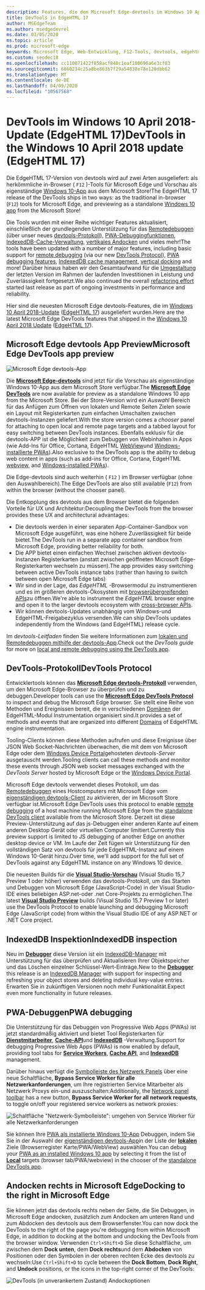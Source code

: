 ```yaml
---
description: Features, die dem Microsoft Edge-devtools im Windows 10 April 2018-Update (EdgeHTML 17) hinzugefügt wurden
title: DevTools in EdgeHTML 17
author: MSEdgeTeam
ms.author: msedgedevrel
ms.date: 03/05/2020
ms.topic: article
ms.prod: microsoft-edge
keywords: Microsoft Edge, Web-Entwicklung, F12-Tools, devtools, edgehtml 17
ms.custom: seodec18
ms.openlocfilehash: cc110071422f858acf840c1eaf100696a6e3cf03
ms.sourcegitcommit: 6860234c25a8be863b7f29a54838e78e120dbb62
ms.translationtype: MT
ms.contentlocale: de-DE
ms.lasthandoff: 04/09/2020
ms.locfileid: "10567568"
---
```

# <span data-ttu-id="ac51e-104">DevTools im Windows 10 April 2018-Update (EdgeHTML 17)</span><span class="sxs-lookup"><span data-stu-id="ac51e-104">DevTools in the Windows 10 April 2018 update (EdgeHTML 17)</span></span>

<span data-ttu-id="ac51e-105">Die EdgeHTML 17-Version von devtools wird auf zwei Arten ausgeliefert: als herkömmliche in-Browser ( `F12` )-Tools für Microsoft Edge und Vorschau als eigenständige [Windows 10-App](#microsoft-edge-devtools-app-preview) aus dem Microsoft Store!</span><span class="sxs-lookup"><span data-stu-id="ac51e-105">The EdgeHTML 17 release of the DevTools ships in two ways: as the traditional in-browser (`F12`) tools for Microsoft Edge, and previewing as a standalone [Windows 10 app](#microsoft-edge-devtools-app-preview) from the Microsoft Store!</span></span>

<span data-ttu-id="ac51e-106">Die Tools wurden mit einer Reihe wichtiger Features aktualisiert, einschließlich der grundlegenden Unterstützung für das [Remotedebuggen](../../devtools-guide.md#remote-debugging) (über unser neues [devtools-Protokoll](#devtools-protocol)), [PWA-Debuggingfunktionen](#pwa-debugging), [IndexedDB-Cache-Verwaltung](#indexeddb-inspection), [vertikales Andocken](#docking-to-the-right-in-microsoft-edge) und vieles mehr!</span><span class="sxs-lookup"><span data-stu-id="ac51e-106">The tools have been updated with a number of major features, including basic support for [remote debugging](../../devtools-guide.md#remote-debugging) (via our new [DevTools Protocol](#devtools-protocol)), [PWA debugging features](#pwa-debugging), [IndexedDB cache management](#indexeddb-inspection), [vertical docking](#docking-to-the-right-in-microsoft-edge) and more!</span></span> <span data-ttu-id="ac51e-107">Darüber hinaus haben wir den Gesamtaufwand für die [Umgestaltung](./edgehtml-16.md) der letzten Version im Rahmen der laufenden Investitionen in Leistung und Zuverlässigkeit fortgesetzt.</span><span class="sxs-lookup"><span data-stu-id="ac51e-107">We also continued the overall [refactoring effort](./edgehtml-16.md) started last release as part of ongoing investments in performance and reliability.</span></span>

<span data-ttu-id="ac51e-108">Hier sind die neuesten Microsoft Edge devtools-Features, die im [Windows 10 April 2018-Update](/windows/uwp/whats-new/windows-10-build-17134) ([EdgeHTML 17](https://aka.ms/devguide_edgehtml_17)) ausgeliefert wurden.</span><span class="sxs-lookup"><span data-stu-id="ac51e-108">Here are the latest Microsoft Edge DevTools features that shipped in the [Windows 10 April 2018 Update](/windows/uwp/whats-new/windows-10-build-17134) ([EdgeHTML 17](https://aka.ms/devguide_edgehtml_17)).</span></span>

## <span data-ttu-id="ac51e-109">Microsoft Edge devtools App Preview</span><span class="sxs-lookup"><span data-stu-id="ac51e-109">Microsoft Edge DevTools app preview</span></span>

![Microsoft Edge devtools-App](../../devtools-protocol/media/microsoft-edge-devtools.png) 

<span data-ttu-id="ac51e-111">Die [**Microsoft Edge-devtools**](https://www.microsoft.com/store/p/microsoft-edge-devtools-preview/9mzbfrmz0mnj?activetab=pivot%3aoverviewtab) sind jetzt für die Vorschau als eigenständige Windows 10-App aus dem Microsoft Store verfügbar.</span><span class="sxs-lookup"><span data-stu-id="ac51e-111">The [**Microsoft Edge DevTools**](https://www.microsoft.com/store/p/microsoft-edge-devtools-preview/9mzbfrmz0mnj?activetab=pivot%3aoverviewtab) are now available for preview as a standalone Windows 10 app from the Microsoft Store.</span></span> <span data-ttu-id="ac51e-112">Bei der Store-Version wird ein *Auswahl* Bereich für das Anfügen zum Öffnen von lokalen und Remote Seiten Zielen sowie ein Layout mit Registerkarten zum einfachen Umschalten zwischen devtools-Instanzen geliefert.</span><span class="sxs-lookup"><span data-stu-id="ac51e-112">With the store version comes a *chooser* panel for attaching to open local and remote page targets and a tabbed layout for easy switching between DevTools instances.</span></span> <span data-ttu-id="ac51e-113">Ebenfalls exklusiv für die devtools-APP ist die Möglichkeit zum Debuggen von Webinhalten in Apps (wie Add-Ins für Office, Cortana, EdgeHTML [WebView](../../webview.md)und [Windows-installierte PWAs](../../progressive-web-apps-edgehtml/windows-features.md)).</span><span class="sxs-lookup"><span data-stu-id="ac51e-113">Also exclusive to the DevTools app is the ability to debug web content in apps (such as add-ins for Office, Cortana, EdgeHTML [webview](../../webview.md), and [Windows-installed PWAs](../../progressive-web-apps-edgehtml/windows-features.md)).</span></span>

<span data-ttu-id="ac51e-114">Die Edge-devtools sind auch weiterhin ( `F12` ) im Browser verfügbar (ohne den Auswahlbereich).</span><span class="sxs-lookup"><span data-stu-id="ac51e-114">The Edge DevTools are also still available (`F12`) from within the browser (without the chooser panel).</span></span>

<span data-ttu-id="ac51e-115">Die Entkopplung des devtools aus dem Browser bietet die folgenden Vorteile für UX und Architektur:</span><span class="sxs-lookup"><span data-stu-id="ac51e-115">Decoupling the DevTools from the browser provides these UX and architectural advantages:</span></span>

- <span data-ttu-id="ac51e-116">Die devtools werden in einer separaten App-Container-Sandbox von Microsoft Edge ausgeführt, was eine höhere Zuverlässigkeit für beide bietet.</span><span class="sxs-lookup"><span data-stu-id="ac51e-116">The DevTools run in a separate app container sandbox from Microsoft Edge, providing better reliability for both.</span></span>
- <span data-ttu-id="ac51e-117">Die APP bietet einen einfachen Wechsel zwischen aktiven devtools-Instanzen Registerkarten (anstatt zwischen geöffneten Microsoft Edge-Registerkarten wechseln zu müssen).</span><span class="sxs-lookup"><span data-stu-id="ac51e-117">The app provides easy switching between active DevTools instance tabs (rather than having to switch between open Microsoft Edge tabs)</span></span>
- <span data-ttu-id="ac51e-118">Wir sind in der Lage, das *EdgeHTML* -Browsermodul zu instrumentieren und es im größeren devtools-Ökosystem mit [browserübergreifenden APIs](https://github.com/WICG/devtools-protocol/)zu öffnen.</span><span class="sxs-lookup"><span data-stu-id="ac51e-118">We're able to instrument the *EdgeHTML* browser engine and open it to the larger devtools ecosystem with [cross-browser APIs](https://github.com/WICG/devtools-protocol/).</span></span>
- <span data-ttu-id="ac51e-119">Wir können devtools-Updates unabhängig vom Windows-und EdgeHTML-Freigabezyklus versenden.</span><span class="sxs-lookup"><span data-stu-id="ac51e-119">We can ship DevTools updates independently from the Windows (and EdgeHTML) release cycle.</span></span>

<span data-ttu-id="ac51e-120">Im *devtools-Leitfaden* finden Sie weitere Informationen zum [lokalen und Remotedebuggen mithilfe der devtools-App](../../devtools-guide.md).</span><span class="sxs-lookup"><span data-stu-id="ac51e-120">Check out the *DevTools guide* for more on [local and remote debugging using the DevTools app](../../devtools-guide.md).</span></span>

## <span data-ttu-id="ac51e-121">DevTools-Protokoll</span><span class="sxs-lookup"><span data-stu-id="ac51e-121">DevTools Protocol</span></span>

<span data-ttu-id="ac51e-122">Entwicklertools können das [**Microsoft Edge devtools-Protokoll**](../../devtools-protocol/index.md) verwenden, um den Microsoft Edge-Browser zu überprüfen und zu debuggen.</span><span class="sxs-lookup"><span data-stu-id="ac51e-122">Developer tools can use the [**Microsoft Edge DevTools Protocol**](../../devtools-protocol/index.md) to inspect and debug the Microsoft Edge browser.</span></span> <span data-ttu-id="ac51e-123">Sie stellt eine Reihe von Methoden und Ereignissen bereit, die in verschiedenen [Domänen](../../devtools-protocol/0.1/domains/index.md) der EdgeHTML-Modul Instrumentation organisiert sind.</span><span class="sxs-lookup"><span data-stu-id="ac51e-123">It provides a set of methods and events that are organized into different [Domains](../../devtools-protocol/0.1/domains/index.md) of EdgeHTML engine instrumentation.</span></span>

 <span data-ttu-id="ac51e-124">Tooling-Clients können diese Methoden aufrufen und diese Ereignisse über JSON Web Socket-Nachrichten überwachen, die mit dem von Microsoft Edge oder dem [Windows Device Portal](/windows/mixed-reality/using-the-windows-device-portal)gehosteten *devtools-Server* ausgetauscht werden.</span><span class="sxs-lookup"><span data-stu-id="ac51e-124">Tooling clients can call these methods and monitor these events through JSON web socket messages exchanged with the *DevTools Server* hosted by Microsoft Edge or the [Windows Device Portal](/windows/mixed-reality/using-the-windows-device-portal).</span></span> 
 
 <span data-ttu-id="ac51e-125">Microsoft Edge devtools verwendet dieses Protokoll, um das [Remotedebuggen](../../devtools-protocol/0.1/clients.md#microsoft-edge-devtools-preview) eines Hostcomputers mit Microsoft Edge vom [eigenständigen devtools-Client](https://www.microsoft.com/store/p/microsoft-edge-devtools-preview/9mzbfrmz0mnj) zu aktivieren, der im Microsoft Store verfügbar ist.</span><span class="sxs-lookup"><span data-stu-id="ac51e-125">Microsoft Edge DevTools uses this protocol to enable [remote debugging](../../devtools-protocol/0.1/clients.md#microsoft-edge-devtools-preview) of a host machine running Microsoft Edge from the [standalone DevTools client](https://www.microsoft.com/store/p/microsoft-edge-devtools-preview/9mzbfrmz0mnj) available from the Microsoft Store.</span></span> <span data-ttu-id="ac51e-126">Derzeit ist diese Preview-Unterstützung auf das js-Debuggen einer anderen Kante auf einem anderen Desktop Gerät oder virtuellen Computer limitiert.</span><span class="sxs-lookup"><span data-stu-id="ac51e-126">Currently this preview support is limited to JS debugging of another Edge on another desktop device or VM.</span></span> <span data-ttu-id="ac51e-127">Im Laufe der Zeit fügen wir Unterstützung für den vollständigen Satz von devtools für jede EdgeHTML-Instanz auf einem Windows 10-Gerät hinzu.</span><span class="sxs-lookup"><span data-stu-id="ac51e-127">Over time, we'll add support for the full set of DevTools against any EdgeHTML instance on any Windows 10 device.</span></span>  
 
 <span data-ttu-id="ac51e-128">Die neuesten Builds für die [**Visual Studio-Vorschau**](https://www.visualstudio.com/vs/preview/) (Visual Studio 15,7 Preview 1 oder höher) verwenden das devtools-Protokoll, um das Starten und Debuggen von Microsoft Edge (JavaScript-Code) in der Visual Studio-IDE eines beliebigen ASP.net-oder .net Core-Projekts zu ermöglichen.</span><span class="sxs-lookup"><span data-stu-id="ac51e-128">The latest [**Visual Studio Preview**](https://www.visualstudio.com/vs/preview/) builds (Visual Studio 15.7 Preview 1 or later) use the DevTools Protocol to enable launching and debugging Microsoft Edge (JavaScript code) from within the Visual Studio IDE of any ASP.NET or .NET Core project.</span></span>

## <span data-ttu-id="ac51e-129">IndexedDB Inspektion</span><span class="sxs-lookup"><span data-stu-id="ac51e-129">IndexedDB inspection</span></span>

<span data-ttu-id="ac51e-130">Neu im [**Debugger**](../debugger.md) diese Version ist ein [IndexedDB-Manager](../storage.md#indexeddb-manager) mit Unterstützung für das überprüfen und Aktualisieren Ihrer Objektspeicher und das Löschen einzelner Schlüssel-Wert-Einträge.</span><span class="sxs-lookup"><span data-stu-id="ac51e-130">New to the [**Debugger**](../debugger.md) this release is an [IndexedDB Manager](../storage.md#indexeddb-manager) with support for inspecting and refreshing your object stores and deleting individual key-value entries.</span></span> <span data-ttu-id="ac51e-131">Erwarten Sie in zukünftigen Versionen noch mehr Funktionalität.</span><span class="sxs-lookup"><span data-stu-id="ac51e-131">Expect even more functionality in future releases.</span></span>

## <span data-ttu-id="ac51e-132">PWA-Debuggen</span><span class="sxs-lookup"><span data-stu-id="ac51e-132">PWA debugging</span></span>

<span data-ttu-id="ac51e-133">Die Unterstützung für das Debuggen von Progressive Web Apps (PWAs) ist jetzt standardmäßig aktiviert und bietet Tool Registerkarten für [**Dienstmitarbeiter**](../service-workers.md), [**Cache-API**](../storage.md#cache-manager)und [**IndexedDB**](../storage.md#indexeddb-manager) -Verwaltung.</span><span class="sxs-lookup"><span data-stu-id="ac51e-133">Support for debugging Progressive Web Apps (PWAs) is now enabled by default, providing tool tabs for [**Service Workers**](../service-workers.md), [**Cache API**](../storage.md#cache-manager), and [**IndexedDB**](../storage.md#indexeddb-manager) management.</span></span>

<span data-ttu-id="ac51e-134">Darüber hinaus verfügt die [Symbolleiste des Netzwerk Panels](../network.md#toolbar) über eine neue Schaltfläche, **Bypass Service Worker für alle Netzwerkanforderungen**, um Ihre registrierten Service Mitarbeiter als Netzwerk Proxys ein-und auszuschalten:</span><span class="sxs-lookup"><span data-stu-id="ac51e-134">Additionally, the [Network panel toolbar](../network.md#toolbar) has a new button, **Bypass Service Worker for all network requests**, to toggle on/off your registered service workers as network proxies:</span></span>

![Schaltfläche "Netzwerk-Symbolleiste": umgehen von Service Worker für alle Netzwerkanforderungen](../media/network_toolbar_bypass_sw.png)

<span data-ttu-id="ac51e-136">Sie können Ihre [PWA als installierte Windows 10-App](../../progressive-web-apps-edgehtml/windows-features.md) Debuggen, indem Sie Sie in der Auswahl der [eigenständigen devtools-App](../../devtools-guide.md#microsoft-store-app)in der Liste der [**lokalen**](../../progressive-web-apps-edgehtml/windows-features.md#debug-your-pwa-edgehtml-as-a-windows-app) Ziele (Browserregister Karte/PWA/WebView) auswählen.</span><span class="sxs-lookup"><span data-stu-id="ac51e-136">You can debug your [PWA as an installed Windows 10 app](../../progressive-web-apps-edgehtml/windows-features.md) by selecting it from the list of [**Local**](../../progressive-web-apps-edgehtml/windows-features.md#debug-your-pwa-edgehtml-as-a-windows-app) targets (browser tab/PWA/webview) in the chooser of the [standalone DevTools app](../../devtools-guide.md#microsoft-store-app).</span></span>  

## <span data-ttu-id="ac51e-137">Andocken rechts in Microsoft Edge</span><span class="sxs-lookup"><span data-stu-id="ac51e-137">Docking to the right in Microsoft Edge</span></span>

<span data-ttu-id="ac51e-138">Sie können jetzt das devtools rechts neben der Seite, die Sie Debuggen, in Microsoft Edge andocken, zusätzlich zum Andocken am unteren Rand und zum Abdocken des devtools aus dem Browserfenster.</span><span class="sxs-lookup"><span data-stu-id="ac51e-138">You can now dock the DevTools to the right of the page you're debugging from within Microsoft Edge, in addition to docking at the bottom and undocking the DevTools from the browser window.</span></span> <span data-ttu-id="ac51e-139">Verwenden `Ctrl+Shift+D` Sie diese Schaltfläche, um zwischen dem **Dock unten**, dem **Dock rechts**und dem **Abdocken** von Positionen oder den Symbolen in der oberen rechten Ecke des devtools zu wechseln:</span><span class="sxs-lookup"><span data-stu-id="ac51e-139">Use `Ctrl+Shift+D` to cycle between the **Dock Bottom**, **Dock Right**, and **Undock** positions, or the icons in the top-right corner of the DevTools:</span></span>

![DevTools (in unverankertem Zustand) Andockoptionen](../media/docking_buttons.png) 
